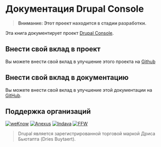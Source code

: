# Документация Drupal Console

> **Внимание: Этот проект находится в стадии разработки.**

Эта книга документирует проект [Drupal Console](http://drupalconsole.com/).

## Внести свой вклад в проект

Вы можете внести свой вклад в улучшение этого проекта на [Github](https://github.com/hechoendrupal/DrupalConsole)

## Внести свой вклад в документацию

Вы можете внести свой вклад в улучшение этой документации на [GitHub](https://github.com/hechoendrupal/drupal-console-book).

## Поддержка организаций
[![weKnow](https://www.drupal.org/files/weKnow-logo.png)](https://weknowinc.com)
[![Anexus](https://www.drupal.org/files/anexus-logo.png)](http://www.anexusit.com/)
[![Indava](https://www.drupal.org/files/indava-logo.png)](http://www.indava.com/)
[![FFW](https://www.drupal.org/files/ffw-logo.png)](https://ffwagency.com)

> Drupal является зарегистрированной торговой маркой Дриса Бьютапта (Dries Buytaert).
